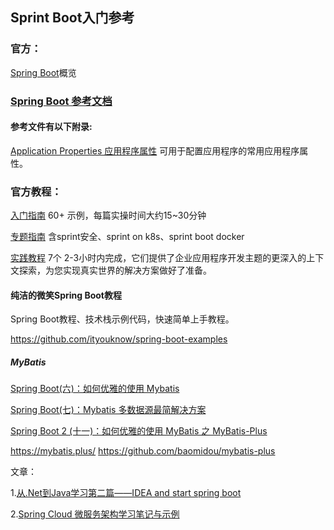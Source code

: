 ## Sprint Boot入门参考

### 官方：

[Spring Boot](https://spring.io/projects/spring-boot#overview)概览



### [Spring Boot  参考文档](https://docs.spring.io/spring-boot/docs/current/reference/html/index.html)



#### 参考文件有以下附录:

[Application Properties 应用程序属性](https://docs.spring.io/spring-boot/docs/current/reference/html/appendix-application-properties.html#common-application-properties)  	可用于配置应用程序的常用应用程序属性。







### 官方教程：

[入门指南](https://spring.io/guides/#tutorials) 60+ 示例，每篇实操时间大约15~30分钟

[专题指南](https://spring.io/guides/#topical-guides) 含sprint安全、sprint on k8s、sprint boot docker

[实践教程](https://spring.io/guides/#tutorials) 7个 2-3小时内完成，它们提供了企业应用程序开发主题的更深入的上下文探索，为您实现真实世界的解决方案做好了准备。







#### 纯洁的微笑Spring Boot教程

Spring Boot教程、技术栈示例代码，快速简单上手教程。

https://github.com/ityouknow/spring-boot-examples

##### MyBatis

[Spring Boot(六)：如何优雅的使用 Mybatis](http://www.ityouknow.com/springboot/2016/11/06/spring-boot-mybatis.html)

[Spring Boot(七)：Mybatis 多数据源最简解决方案](http://www.ityouknow.com/springboot/2016/11/25/spring-boot-multi-mybatis.html)

[Spring Boot 2 (十一)：如何优雅的使用 MyBatis 之 MyBatis-Plus](http://www.ityouknow.com/springboot/2019/05/14/spring-boot-mybatis-plus.html)

https://mybatis.plus/	https://github.com/baomidou/mybatis-plus



文章：

1.[从.Net到Java学习第二篇——IDEA and start spring boot](https://www.cnblogs.com/jiekzou/p/9202247.html)

2.[Spring Cloud 微服务架构学习笔记与示例](https://www.cnblogs.com/edisonchou/p/java_spring_cloud_foundation_sample_list.html)
